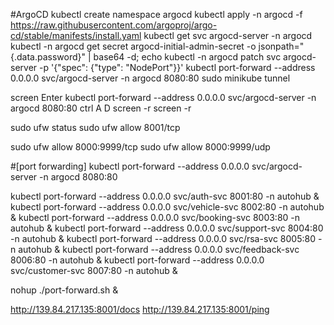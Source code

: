 

#ArgoCD
kubectl create namespace argocd
kubectl apply -n argocd -f https://raw.githubusercontent.com/argoproj/argo-cd/stable/manifests/install.yaml
kubectl get svc argocd-server -n argocd
kubectl -n argocd get secret argocd-initial-admin-secret -o jsonpath="{.data.password}" | base64 -d; echo
kubectl -n argocd patch svc argocd-server -p '{"spec": {"type": "NodePort"}}'
kubectl port-forward --address 0.0.0.0 svc/argocd-server -n argocd 8080:80
sudo minikube tunnel

screen
Enter
kubectl port-forward --address 0.0.0.0 svc/argocd-server -n argocd 8080:80
ctrl A D
 screen -r
 screen -r <screen-id>

sudo ufw status
sudo ufw allow 8001/tcp

sudo ufw allow 8000:9999/tcp
sudo ufw allow 8000:9999/udp


#[port forwarding]
kubectl port-forward --address 0.0.0.0 svc/argocd-server -n argocd 8080:80

kubectl port-forward --address 0.0.0.0 svc/auth-svc 8001:80 -n autohub &
kubectl port-forward --address 0.0.0.0 svc/vehicle-svc 8002:80 -n autohub &
kubectl port-forward --address 0.0.0.0 svc/booking-svc 8003:80 -n autohub &
kubectl port-forward --address 0.0.0.0 svc/support-svc 8004:80 -n autohub &
kubectl port-forward --address 0.0.0.0 svc/rsa-svc 8005:80 -n autohub &
kubectl port-forward --address 0.0.0.0 svc/feedback-svc 8006:80 -n autohub &
kubectl port-forward --address 0.0.0.0 svc/customer-svc 8007:80 -n autohub &

nohup ./port-forward.sh &


http://139.84.217.135:8001/docs
http://139.84.217.135:8001/ping